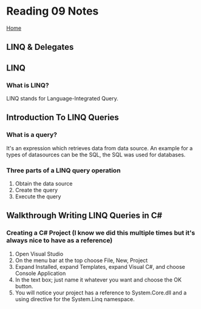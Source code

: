 # Reading 09 Notes

[Home](README.md)

## LINQ & Delegates

## LINQ
### What is LINQ?
LINQ stands for Language-Integrated Query. 

## Introduction To LINQ Queries
### What is a query?
It's an expression which retrieves data from data source. An example for a types of datasources can be the SQL, the SQL was used for databases. 

### Three parts of a LINQ query operation
1. Obtain the data source
2. Create the query
3. Execute the query


## Walkthrough Writing LINQ Queries in C#
### Creating a C# Project (I know we did this multiple times but it's always nice to have as a reference)
1. Open Visual Studio
2. On the menu bar at the top choose File, New, Project
3. Expand Installed, expand Templates, expand Visual C#, and choose Console Application
4. In the text box; just name it whatever you want and choose the OK button.
5. You will notice your project has a reference to System.Core.dll and a using directive for the System.Linq namespace.

 